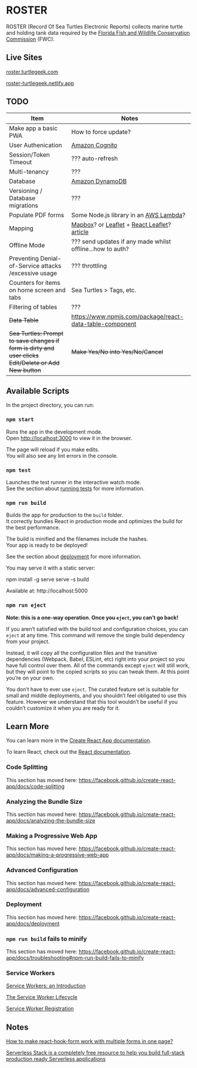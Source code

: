 # ROSTER
ROSTER (Record Of Sea Turtles Electronic Reports) collects marine turtle and holding tank data required by the [Florida Fish and Wildlife Conservation Commission](https://myfwc.com/wildlifehabitats/wildlife/sea-turtle/) (FWC).

## Live Sites

[roster.turtlegeek.com](https://roster.turtlegeek.com/)

[roster-turtlegeek.netlify.app](https://roster-turtlegeek.netlify.app/)

## TODO

| Item | Notes |
|------|-------|
| Make app a basic PWA | How to force update? |
| User Authenication | [Amazon Cognito](https://aws.amazon.com/cognito/) |
| Session/Token Timeout | ??? auto-refresh |
| Multi-tenancy | ??? |
| Database | [Amazon DynamoDB](https://aws.amazon.com/dynamodb) |
| Versioning / Database migrations | ??? |
| Populate PDF forms | Some Node.js library in an [AWS Lambda](https://aws.amazon.com/lambda)? |
| Mapping | [Mapbox](https://www.mapbox.com/)? or [Leaflet](https://leafletjs.com/) + [React Leaflet](https://react-leaflet.js.org/)? [article](https://www.smashingmagazine.com/2020/02/javascript-maps-react-leaflet/) |
| Offline Mode | ??? send updates if any made whilst offline...how to auth? |
| Preventing Denial-of-Service attacks /excessive usage | ??? throttling |
| Counters for items on home screen and tabs | Sea Turtles > Tags, etc. |
| Filtering of tables | ??? |
| ~~Data Table~~ | https://www.npmjs.com/package/react-data-table-component |
| ~~Sea Turtles: Prompt to save changes if form is dirty and user clicks Edit/Delete or Add New button~~ | ~~Make Yes/No into Yes/No/Cancel~~ |

## Available Scripts

In the project directory, you can run:

### `npm start`

Runs the app in the development mode.<br />
Open [http://localhost:3000](http://localhost:3000) to view it in the browser.

The page will reload if you make edits.<br />
You will also see any lint errors in the console.

### `npm test`

Launches the test runner in the interactive watch mode.<br />
See the section about [running tests](https://facebook.github.io/create-react-app/docs/running-tests) for more information.

### `npm run build`

Builds the app for production to the `build` folder.<br />
It correctly bundles React in production mode and optimizes the build for the best performance.

The build is minified and the filenames include the hashes.<br />
Your app is ready to be deployed!

See the section about [deployment](https://facebook.github.io/create-react-app/docs/deployment) for more information.

You may serve it with a static server:

  npm install -g serve
  serve -s build

Available at:  http://localhost:5000

### `npm run eject`

**Note: this is a one-way operation. Once you `eject`, you can’t go back!**

If you aren’t satisfied with the build tool and configuration choices, you can `eject` at any time. This command will remove the single build dependency from your project.

Instead, it will copy all the configuration files and the transitive dependencies (Webpack, Babel, ESLint, etc) right into your project so you have full control over them. All of the commands except `eject` will still work, but they will point to the copied scripts so you can tweak them. At this point you’re on your own.

You don’t have to ever use `eject`. The curated feature set is suitable for small and middle deployments, and you shouldn’t feel obligated to use this feature. However we understand that this tool wouldn’t be useful if you couldn’t customize it when you are ready for it.

## Learn More

You can learn more in the [Create React App documentation](https://facebook.github.io/create-react-app/docs/getting-started).

To learn React, check out the [React documentation](https://reactjs.org/).

### Code Splitting

This section has moved here: https://facebook.github.io/create-react-app/docs/code-splitting

### Analyzing the Bundle Size

This section has moved here: https://facebook.github.io/create-react-app/docs/analyzing-the-bundle-size

### Making a Progressive Web App

This section has moved here: https://facebook.github.io/create-react-app/docs/making-a-progressive-web-app

### Advanced Configuration

This section has moved here: https://facebook.github.io/create-react-app/docs/advanced-configuration

### Deployment

This section has moved here: https://facebook.github.io/create-react-app/docs/deployment

### `npm run build` fails to minify

This section has moved here: https://facebook.github.io/create-react-app/docs/troubleshooting#npm-run-build-fails-to-minify

### Service Workers

[Service Workers: an Introduction](https://developers.google.com/web/fundamentals/primers/service-workers)

[The Service Worker Lifecycle](https://developers.google.com/web/fundamentals/primers/service-workers/lifecycle)

[Service Worker Registration](https://developers.google.com/web/fundamentals/primers/service-workers/registration)

## Notes

[How to make react-hook-form work with multiple forms in one page?](https://stackoverflow.com/questions/60276510/how-to-make-react-hook-form-work-with-multiple-forms-in-one-page)

[Serverless Stack is a completely free resource to help you build full-stack production ready Serverless applications](https://serverless-stack.com/)

